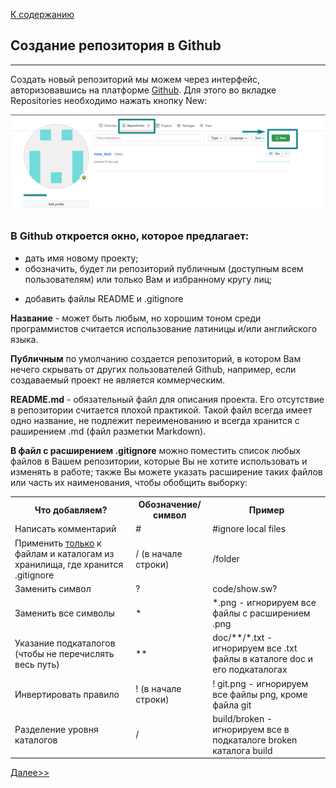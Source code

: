 [К содержанию](./readme.md)

## Создание репозитория в Github
___

Создать новый репозиторий мы можем через интерфейс, авторизовавшись на платформе [Github](https://github.com/).
Для этого во вкладке Repositories необходимо нажать кнопку New:

![Новый репозиторий](./assets/Screenshot_repository_new.png)

### В Github откроется окно, которое предлагает:
- дать имя новому проекту;
- обозначить, будет ли репозиторий публичным (доступным всем пользователям) или только Вам и избранному кругу лиц;
+ добавить файлы README и .gitignore

**Название** - может быть любым, но хорошим тоном среди программистов считается использование латиницы и/или английского языка.

__Публичным__ по умолчанию создается репозиторий, в котором Вам нечего скрывать от других пользователей Github, например, если создаваемый проект не является коммерческим.

**README.md** - обязательный файл для описания проекта. Его отсутствие в репозитории считается плохой практикой. Такой файл всегда имеет одно название, не подлежит переименованию и всегда хранится с раширением .md (файл разметки Markdown).

__В файл с расширением .gitignore__ можно поместить список любых файлов в Вашем репозитории, которые Вы не хотите использовать и изменять в работе; также Вы можете указать расширение таких файлов или часть их наименования, чтобы обобщить выборку:

<table>
  <tr>
    <th>Что добавляем?</th>
    <th>Обозначение/символ</th>
    <th>Пример</th>
  </tr>
  <tr>
    <td>Написать комментарий</td>
    <td>#</td>
    <td>#ignore local files</td>
  </tr>
  <tr>
    <td>Применить  <u>только</u> к файлам и каталогам из хранилища, где хранится .gitignore
     </td>
    <td>/ (в начале строки)</td>
    <td>/folder</td>
  </tr>
  <tr>
    <td>Заменить символ</td>
    <td>?</td>
    <td>code/show.sw?</td>
  </tr>
    <tr>
    <td>Заменить все символы</td>
    <td>*</td>
    <td>*.png - игнорируем все файлы с расширением .png</td>
  </tr>
  <td>Указание подкаталогов (чтобы не перечислять весь путь)</td>
    <td>**</td>
    <td>doc/**/*.txt - игнорируем все .txt файлы в каталоге doc и его подкаталогах</td>
  </tr>
  <tr>
    <td>Инвертировать правило</td>
    <td>! (в начале строки)</td>
    <td>! git.png - игнорируем все файлы png, кроме файла git</td>
  </tr>
  <td>Разделение уровня каталогов</td>
    <td>/</td>
    <td>build/broken - игнорируем все в подкаталоге broken каталога build</td>
  </tr>
</table>

[Далее>>](/git_commands.md "Команды git")